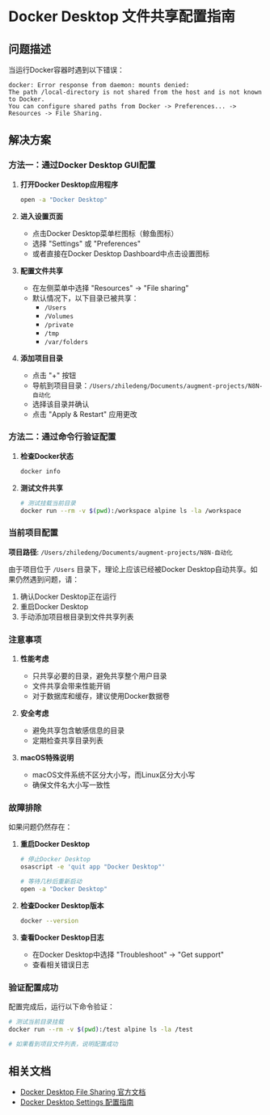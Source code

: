 # Docker Desktop 文件共享配置指南

## 问题描述
当运行Docker容器时遇到以下错误：
```
docker: Error response from daemon: mounts denied: 
The path /local-directory is not shared from the host and is not known to Docker. 
You can configure shared paths from Docker -> Preferences... -> Resources -> File Sharing.
```

## 解决方案

### 方法一：通过Docker Desktop GUI配置

1. **打开Docker Desktop应用程序**
   ```bash
   open -a "Docker Desktop"
   ```

2. **进入设置页面**
   - 点击Docker Desktop菜单栏图标（鲸鱼图标）
   - 选择 "Settings" 或 "Preferences"
   - 或者直接在Docker Desktop Dashboard中点击设置图标

3. **配置文件共享**
   - 在左侧菜单中选择 "Resources" → "File sharing"
   - 默认情况下，以下目录已被共享：
     - `/Users`
     - `/Volumes` 
     - `/private`
     - `/tmp`
     - `/var/folders`

4. **添加项目目录**
   - 点击 "+" 按钮
   - 导航到项目目录：`/Users/zhiledeng/Documents/augment-projects/N8N-自动化`
   - 选择该目录并确认
   - 点击 "Apply & Restart" 应用更改

### 方法二：通过命令行验证配置

1. **检查Docker状态**
   ```bash
   docker info
   ```

2. **测试文件共享**
   ```bash
   # 测试挂载当前目录
   docker run --rm -v $(pwd):/workspace alpine ls -la /workspace
   ```

### 当前项目配置

**项目路径**: `/Users/zhiledeng/Documents/augment-projects/N8N-自动化`

由于项目位于 `/Users` 目录下，理论上应该已经被Docker Desktop自动共享。如果仍然遇到问题，请：

1. 确认Docker Desktop正在运行
2. 重启Docker Desktop
3. 手动添加项目根目录到文件共享列表

### 注意事项

1. **性能考虑**
   - 只共享必要的目录，避免共享整个用户目录
   - 文件共享会带来性能开销
   - 对于数据库和缓存，建议使用Docker数据卷

2. **安全考虑**
   - 避免共享包含敏感信息的目录
   - 定期检查共享目录列表

3. **macOS特殊说明**
   - macOS文件系统不区分大小写，而Linux区分大小写
   - 确保文件名大小写一致性

### 故障排除

如果问题仍然存在：

1. **重启Docker Desktop**
   ```bash
   # 停止Docker Desktop
   osascript -e 'quit app "Docker Desktop"'
   
   # 等待几秒后重新启动
   open -a "Docker Desktop"
   ```

2. **检查Docker Desktop版本**
   ```bash
   docker --version
   ```

3. **查看Docker Desktop日志**
   - 在Docker Desktop中选择 "Troubleshoot" → "Get support"
   - 查看相关错误日志

### 验证配置成功

配置完成后，运行以下命令验证：

```bash
# 测试当前目录挂载
docker run --rm -v $(pwd):/test alpine ls -la /test

# 如果看到项目文件列表，说明配置成功
```

## 相关文档

- [Docker Desktop File Sharing 官方文档](https://docs.docker.com/go/mac-file-sharing/)
- [Docker Desktop Settings 配置指南](https://docs.docker.com/desktop/settings-and-maintenance/settings/)